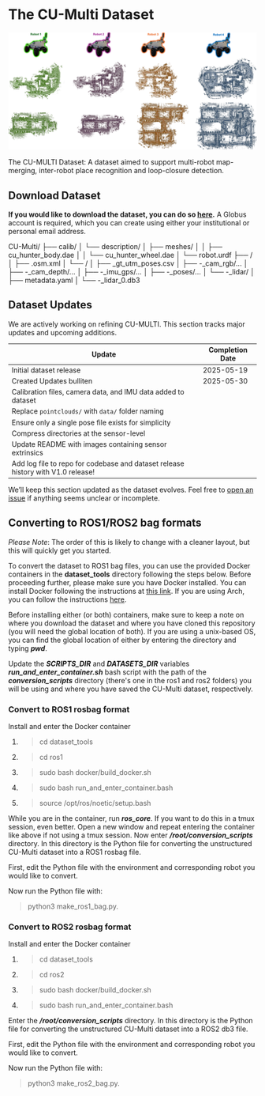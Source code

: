 # The CU-Multi Dataset
<p align="center">
  <img src="./assets/main.png" alt="banner">
</p>

The CU-MULTI Dataset: A dataset aimed to support multi-robot map-merging, inter-robot place recognition and loop-closure detection.

## Download Dataset
**If you would like to download the dataset, you can do so [here](https://app.globus.org/file-manager?origin_id=ae3a873e-d159-4e7b-8a57-9be2699eea52&origin_path=%2F).** A Globus account is required, which you can create using either your institutional or personal email address.

CU-Multi/
├── calib/
│   └── description/
│       ├── meshes/
│       │   ├── cu_hunter_body.dae
│       │   └── cu_hunter_wheel.dae
│       └── robot.urdf
├── <environment>/
│   ├── <env>.osm.xml
│   └── <robot>/
│       ├── <robot>_gt_utm_poses.csv
│       ├── <robot>-<env>_cam_rgb/...
│       ├── <robot>-<env>_cam_depth/...
│       ├── <robot>-<env>_imu_gps/...
│       ├── <robot>-<env>_poses/...
│       └── <robot>-<env>_lidar/
│           ├── metadata.yaml
│           └── <robot>-<env>_lidar_0.db3

## Dataset Updates

We are actively working on refining CU-MULTI. This section tracks major updates and upcoming additions.

| **Update**                                                                          | **Completion Date** | 
|-------------------------------------------------------------------------------------|---------------------|
| Initial dataset release                                                             | 2025-05-19 |
| Created Updates bulliten                                                            | 2025-05-30 |
| Calibration files, camera data, and IMU data added to dataset                       | |
| Replace `pointclouds/` with `data/` folder naming                                   | |
| Ensure only a single pose file exists for simplicity                                | |
| Compress directories at the sensor-level                                            | |
| Update README with images containing sensor extrinsics                              | |
| Add log file to repo for codebase and dataset release history with V1.0 release!    | |

We’ll keep this section updated as the dataset evolves. Feel free to [open an issue](https://github.com/arpg/CU-Multi/issues) if anything seems unclear or incomplete.

## Converting to ROS1/ROS2 bag formats
*Please Note*: The order of this is likely to change with a cleaner layout, but this will quickly get you started. 

To convert the dataset to ROS1 bag files, you can use the provided Docker containers in the **dataset_tools** directory following the steps below. Before proceeding further, please make sure you have Docker installed. You can install Docker following the instructions at [this link](https://docs.docker.com/engine/install/). If you are using Arch, you can follow the instructions [here](https://itsfoss.com/install-docker-arch-linux/).

Before installing either (or both) containers, make sure to keep a note on where you download the dataset and where you have cloned this repository (you will need the global location of both). If you are using a unix-based OS, you can find the global location of either by entering the directory and typing ***pwd***.

Update the ***SCRIPTS_DIR*** and ***DATASETS_DIR*** variables ***run_and_enter_container.sh*** bash script with the path of the ***conversion_scripts*** directory (there's one in the ros1 and ros2 folders) you will be using and where you have saved the CU-Multi dataset, respectively. 

### Convert to ROS1 rosbag format

Install and enter the Docker container
1. > cd dataset_tools
2. > cd ros1
3. > sudo bash docker/build_docker.sh
4. > sudo bash run_and_enter_container.bash
5. > source /opt/ros/noetic/setup.bash

While you are in the container, run ***ros_core***. If you want to do this in a tmux session, even better. Open a new window and repeat entering the container like above if not using a tmux session. Now enter ***/root/conversion_scripts*** directory. In this directory is the Python file for converting the unstructured CU-Multi dataset into a ROS1 rosbag file.

First, edit the Python file with the environment and corresponding robot you would like to convert.

Now run the Python file with:

> python3 make_ros1_bag.py. 

### Convert to ROS2 rosbag format

Install and enter the Docker container
1. > cd dataset_tools
2. > cd ros2
3. > sudo bash docker/build_docker.sh
4. > sudo bash run_and_enter_container.bash

Enter the ***/root/conversion_scripts*** directory. In this directory is the Python file for converting the unstructured CU-Multi dataset into a ROS2 db3 file.

First, edit the Python file with the environment and corresponding robot you would like to convert.

Now run the Python file with:

> python3 make_ros2_bag.py. 
